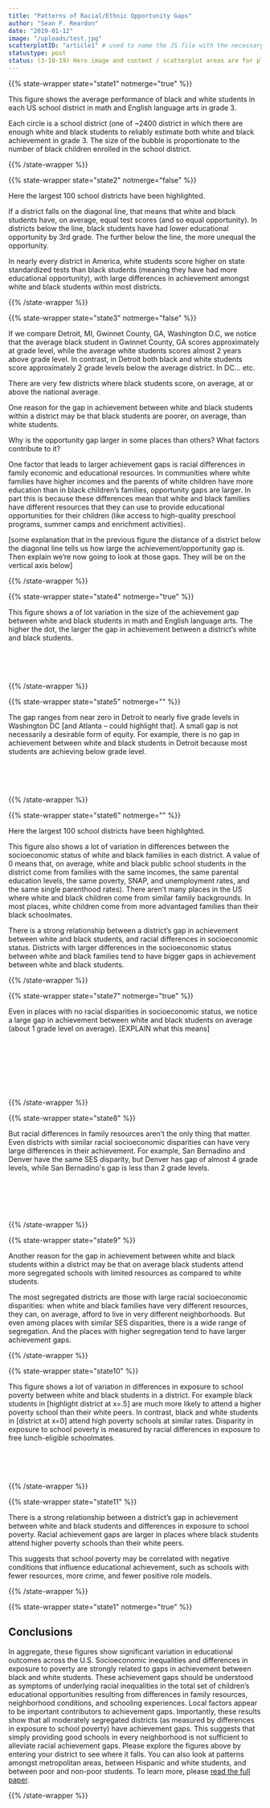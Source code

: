 ```yaml
---
title: "Patterns of Racial/Ethnic Opportunity Gaps"
author: "Sean F. Reardon"
date: "2019-01-12"
image: "/uploads/test.jpg"
scatterplotID: "article1" # used to name the JS file with the necessary states and prop attributes
statustype: post
status: (3-10-19) Hero image and content / scatterplot areas are for placement only. Add breadcrumb nav to all 3rd-level pages.
---
```



{{% state-wrapper state="state1" notmerge="true" %}}

This figure shows the average performance of black and white students in each US school district in math and English language arts in grade 3.

Each circle is a school district (one of ~2400 district in which there are enough white and black students to reliably estimate both white and black achievement in grade 3. The size of the bubble is proportionate to the number of black children enrolled in the school district.

{{% /state-wrapper %}}

{{% state-wrapper state="state2" notmerge="false" %}}

Here the largest 100 school districts have been highlighted.

If a district falls on the diagonal line, that means that white and black students have, on average, equal test scores (and so equal opportunity). In districts below the line, black students have had lower educational opportunity by 3rd grade. The further below the line, the more unequal the opportunity.

In nearly every district in America, white students score higher on state standardized tests than black students (meaning they have had more educational opportunity), with large differences in achievement amongst white and black students within most districts.

{{% /state-wrapper %}}


{{% state-wrapper state="state3" notmerge="false" %}}

If we compare Detroit, MI, Gwinnet County, GA, Washington D.C, we notice that the average black student in Gwinnet County, GA scores approximately at grade level, while the average white students scores almost 2 years above grade level. In contrast, in Detroit both black and white students score approximately 2 grade levels below the average district. In DC… etc.

There are very few districts where black students score, on average, at or above the national average.

One reason for the gap in achievement between white and black students within a district may be that black students are poorer, on average, than white students.

Why is the opportunity gap larger in some places than others? What factors contribute to it?

One factor that leads to larger achievement gaps is racial differences in family economic and educational resources. In communities where white families have higher incomes and the parents of white children have more education than in black children’s families, opportunity gaps are larger. In part this is because these differences mean that white and black families have different resources that they can use to provide educational opportunities for their children (like access to high-quality preschool programs, summer camps and enrichment activities).

[some explanation that in the previous figure the distance of a district below the diagonal line tells us how large the achievement/opportunity gap is. Then explain we’re now going to look at those gaps. They will be on the vertical axis below]

{{% /state-wrapper %}}

{{% state-wrapper state="state4" notmerge="true" %}}

This figure shows a of lot variation in the size of the achievement gap between white and black students in math and English language arts. The higher the dot, the larger the gap in achievement between a district’s white and black students.

<br/>
<br/>
<br/>

{{% /state-wrapper %}}

{{% state-wrapper state="state5" notmerge="" %}}

The gap ranges from near zero in Detroit to nearly five grade levels in Washington DC [and Atlanta – could highlight that]. A small gap is not necessarily a desirable form of equity. For example, there is no gap in achievement between white and black students in Detroit because most students are achieving below grade level.

<br/>
<br/>
<br/>

{{% /state-wrapper %}}

{{% state-wrapper state="state6" notmerge="" %}}

Here the largest 100 school districts have been highlighted.

This figure also shows a lot of variation in differences between the socioeconomic status of white and black families in each district. A value of 0 means that, on average, white and black public school students in the district come from families with the same incomes, the same parental education levels, the same poverty, SNAP, and unemployment rates, and the same single parenthood rates). There aren’t many places in the US where white and black children come from similar family backgrounds. In most places, white children come from more advantaged families than their black schoolmates.

There is a strong relationship between a district’s gap in achievement between white and black students, and racial differences in socioeconomic status. Districts with larger differences in the socioeconomic status between white and black families tend to have bigger gaps in achievement between white and black students.

{{% /state-wrapper %}}

{{% state-wrapper state="state7" notmerge="true" %}}

Even in places with no racial disparities in socioeconomic status, we notice a large gap in achievement between white and black students on average (about 1 grade level on average). [EXPLAIN what this means]

<br/>
<br/>
<br/>
<br/>
<br/>
<br/>


{{% /state-wrapper %}}

{{% state-wrapper state="state8" %}}

But racial differences in family resources aren’t the only thing that matter. Even districts with similar racial socioeconomic disparities can have very large differences in their achievement. For example, San Bernadino and Denver have the same SES disparity, but Denver has gap of almost 4 grade levels, while San Bernadino's gap is less than 2 grade levels.

<br>
<br>
<br>
<br>

{{% /state-wrapper %}}

{{% state-wrapper state="state9" %}}

Another reason for the gap in achievement between white and black students within a district may be that on average black students attend more segregated schools with limited resources as compared to white students.

The most segregated districts are those with large racial socioeconomic disparities:  when white and black families have very different resources, they can, on average, afford to live in very different neighborhoods. But even among places with similar SES disparities, there is a wide range of segregation. And the places with higher segregation tend to have larger achievement gaps.

{{% /state-wrapper %}}

{{% state-wrapper state="state10" %}}

This figure shows a lot of variation in differences in exposure to school poverty between white and black students in a district. For example black students in [highlight district at x=.5] are much more likely to attend a higher poverty school than their white peers. In contrast, black and white students in [district at x=0] attend high poverty schools at similar rates. Disparity in exposure to school poverty is measured by racial differences in exposure to free lunch-eligible schoolmates.

<br/>
<br/>
<br/>

{{% /state-wrapper %}}

{{% state-wrapper state="state11" %}}

There is a strong relationship between a district’s gap in achievement between white and black students and differences in exposure to school poverty. Racial achievement gaps are larger in places where black students attend higher poverty schools than their white peers.

This suggests that school poverty may be correlated with negative conditions that influence educational achievement, such as schools with fewer resources, more crime, and fewer positive role models.

{{% /state-wrapper %}}

{{% state-wrapper state="state1" notmerge="true" %}}

## Conclusions

In aggregate, these figures show significant variation in educational outcomes across the U.S. Socioeconomic inequalities and differences in exposure to poverty are strongly related to gaps in achievement between black and white students.
These achievement gaps should be understood as symptoms of underlying racial inequalities in the total set of children’s educational opportunities resulting from differences in family resources, neighborhood conditions, and schooling experiences.
Local factors appear to be important contributors to achievement gaps.
Importantly, these results show that all moderately segregated districts (as measured by differences in exposure to school poverty) have achievement gaps. This suggests that simply providing good schools in every neighborhood is not sufficient to alleviate racial achievement gaps.
Please explore the figures above by entering your district to see where it falls. You can also look at patterns amongst metropolitan areas, between Hispanic and white students, and between poor and non-poor students.
To learn more, please <a href="https://cepa.stanford.edu/sites/default/files/wp16-10-v201803.pdf" target="_blank" />read the full paper</a>.

{{% /state-wrapper %}}
